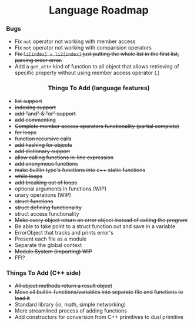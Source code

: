 <h1 style="text-align: center">Language Roadmap</h1>

### Bugs
- Fix `not` operator not working with member access
- Fix `not` operator not working with comparision operators
- ~~Fix `li[index] = li2[index]` just putting the whole list in the first list, parsing order error.~~
- Add a `get_attr` kind of function to all object that allows retrieving of specific property without using member access operator (.) 

### <p style="text-align: center">Things To Add (language features)</p>
- ~~list support~~
- ~~indexing support~~
- ~~add "and" & "or" support~~
- ~~add commenting~~
- ~~Complete member access operators functionality (partial complete)~~
- ~~for loops~~
- ~~function recursive calls~~
- ~~add hashing for objects~~
- ~~add dictionary support~~
- ~~allow calling functions in-line expression~~
- ~~add anonymous functions~~
- ~~make builtin type's functions into c++ static functions~~
- ~~while loops~~
- ~~add breaking out of loops~~
- optional arguments in functions (WIP)
- unary operations (WIP)
- ~~struct functions~~
- ~~struct defining functionality~~
- struct access functionality
- ~~Make every object return an error object instead of exiting the program~~
- Be able to take point to a struct function out and save in a variable
- ErrorObject that tracks and prints error's
- Present each file as a module
- Separate the global context
- ~~Module System (importing) WIP~~
- FFI?


### Things To Add (C++ side)
- ~~All object methods return a result object~~
- ~~Move all builtin-functions/variables into separate file and functions to load it~~
- Standard library (io, math, simple networking)
- More streamlined process of adding functions
- Add constructors for conversion from C++ primitives to dusl primitive